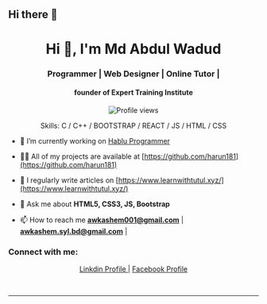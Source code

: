## Hi there 👋


<h1 align="center">Hi 👋, I'm Md Abdul Wadud</h1>
<h3 align="center">Programmer | Web Designer | Online Tutor | </h3>
<h4 align="center">founder of Expert Training Institute </h4>

<div align="center">

![Profile views](https://komarev.com/ghpvc/?username=awkashem&color=red)

Skills: C / C++ / BOOTSTRAP / REACT / JS / HTML / CSS

</div>

- 🔭 I’m currently working on [Hablu Programmer](https://www.hablu-programmer.com/)

- 👨‍💻 All of my projects are available at [https://github.com/harun181](https://github.com/harun181)

- 📝 I regularly write articles on [https://www.learnwithtutul.xyz/](https://www.learnwithtutul.xyz/)

- 💬 Ask me about **HTML5, CSS3, JS, Bootstrap**

- 📫 How to reach me **awkashem001@gmail.com** | **awkashem.syl.bd@gmail.com** | 

<h3 align="left">Connect with me:</h3>

<p align="center">
<a href="https://www.linkedin.com/in/mawadud/" target="blank"> Linkdin Profile </a> |  
<a href="https://www.facebook.com/abdul.w.kashem/" target="blank"> Facebook Profile </a>
</p>


<br/>
<hr/>
<br/>

